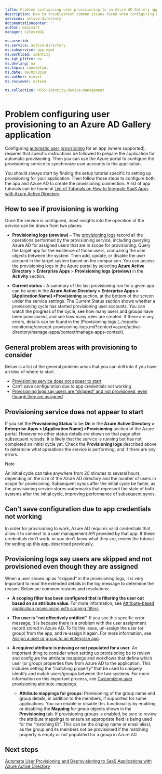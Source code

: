 ```yaml
---
title: Problem configuring user provisioning to an Azure AD Gallery app
description: How to troubleshoot common issues faced when configuring user provisioning to an application already listed in the Azure AD Application Gallery
services: active-directory
documentationcenter: ''
author: msmimart
manager: CelesteDG

ms.assetid: 
ms.service: active-directory
ms.subservice: app-mgmt
ms.workload: identity
ms.tgt_pltfrm: na
ms.devlang: na
ms.topic: conceptual
ms.date: 09/03/2019
ms.author: mimart
ms.reviewer: asteen

ms.collection: M365-identity-device-management
---
```


# Problem configuring user provisioning to an Azure AD Gallery application

Configuring [automatic user provisioning](user-provisioning.md) for an app (where supported), requires that specific instructions be followed to prepare the application for automatic provisioning. Then you can use the Azure portal to configure the provisioning service to synchronize user accounts to the application.

You should always start by finding the setup tutorial specific to setting up provisioning for your application. Then follow those steps to configure both the app and Azure AD to create the provisioning connection. A list of app tutorials can be found at [List of Tutorials on How to Integrate SaaS Apps with Azure Active Directory](../saas-apps/tutorial-list.md).

## How to see if provisioning is working 

Once the service is configured, most insights into the operation of the service can be drawn from two places:

-   **Provisioning logs (preview)** – The [provisioning logs](../reports-monitoring/concept-provisioning-logs.md?context=azure/active-directory/manage-apps/context/manage-apps-context) record all the operations performed by the provisioning service, including querying Azure AD for assigned users that are in scope for provisioning. Query the target app for the existence of those users, comparing the user objects between the system. Then add, update, or disable the user account in the target system based on the comparison. You can access the provisioning logs in the Azure portal by selecting **Azure Active Directory** &gt; **Enterprise Apps** &gt; **Provisioning logs (preview)** in the **Activity** section.

-   **Current status –** A summary of the last provisioning run for a given app can be seen in the **Azure Active Directory &gt; Enterprise Apps &gt; \[Application Name\] &gt;Provisioning** section, at the bottom of the screen under the service settings. The Current Status section shows whether a provisioning cycle has started provisioning user accounts. You can watch the progress of the cycle, see how many users and groups have been provisioned, and see how many roles are created. If there are any errors, details can be found in the [Provisioning logs (../reports-monitoring/concept-provisioning-logs.md?context=azure/active-directory/manage-apps/context/manage-apps-context).

## General problem areas with provisioning to consider

Below is a list of the general problem areas that you can drill into if you have an idea of where to start.

* [Provisioning service does not appear to start](#provisioning-service-does-not-appear-to-start)
* Can’t save configuration due to app credentials not working
* [Provisioning logs say users are “skipped” and not provisioned, even though they are assigned](#provisioning-logs-say-users-are-skipped-and-not-provisioned-even-though-they-are-assigned)

## Provisioning service does not appear to start

If you set the **Provisioning Status** to be **On** in the **Azure Active Directory &gt; Enterprise Apps &gt; \[Application Name\] &gt;Provisioning** section of the Azure portal. However no other status details are shown on that page after subsequent reloads. It is likely that the service is running but has not completed an initial cycle yet. Check the **Provisioning logs** described above to determine what operations the service is performing, and if there are any errors.

>[!NOTE]
>An initial cycle can take anywhere from 20 minutes to several hours, depending on the size of the Azure AD directory and the number of users in scope for provisioning. Subsequent syncs after the initial cycle be faster, as the provisioning service stores watermarks that represent the state of both systems after the initial cycle, improving performance of subsequent syncs.
>
>

## Can’t save configuration due to app credentials not working

In order for provisioning to work, Azure AD requires valid credentials that allow it to connect to a user management API provided by that app. If these credentials don’t work, or you don’t know what they are, review the tutorial for setting up this app, described previously.

## Provisioning logs say users are skipped and not provisioned even though they are assigned

When a user shows up as “skipped” in the provisioning logs, it is very important to read the extended details in the log message to determine the reason. Below are common reasons and resolutions:

- **A scoping filter has been configured** **that is filtering the user out based on an attribute value**. For more information, see [Attribute-based application provisioning with scoping filters](../app-provisioning/define-conditional-rules-for-provisioning-user-accounts.md).

- **The user is “not effectively entitled”.** If you see this specific error message, it is because there is a problem with the user assignment record stored in Azure AD. To fix this issue, un-assign the user (or group) from the app, and re-assign it again. For more information, see [Assign a user or group to an enterprise app](../manage-apps/assign-user-or-group-access-portal.md).

- **A required attribute is missing or not populated for a user.** An important thing to consider when setting up provisioning be to review and configure the attribute mappings and workflows that define which user (or group) properties flow from Azure AD to the application. This includes setting the “matching property” that be used to uniquely identify and match users/groups between the two systems. For more information on this important process, see [Customizing user provisioning attribute-mappings](../app-provisioning/customize-application-attributes.md).

  * **Attribute mappings for groups:** Provisioning of the group name and group details, in addition to the members, if supported for some applications. You can enable or disable this functionality by enabling or disabling the **Mapping** for group objects shown in the **Provisioning** tab. If provisioning groups is enabled, be sure to review the attribute mappings to ensure an appropriate field is being used for the “matching ID”. This can be the display name or email alias), as the group and its members not be provisioned if the matching property is empty or not populated for a group in Azure AD.

## Next steps
[Automate User Provisioning and Deprovisioning to SaaS Applications with Azure Active Directory](user-provisioning.md)
